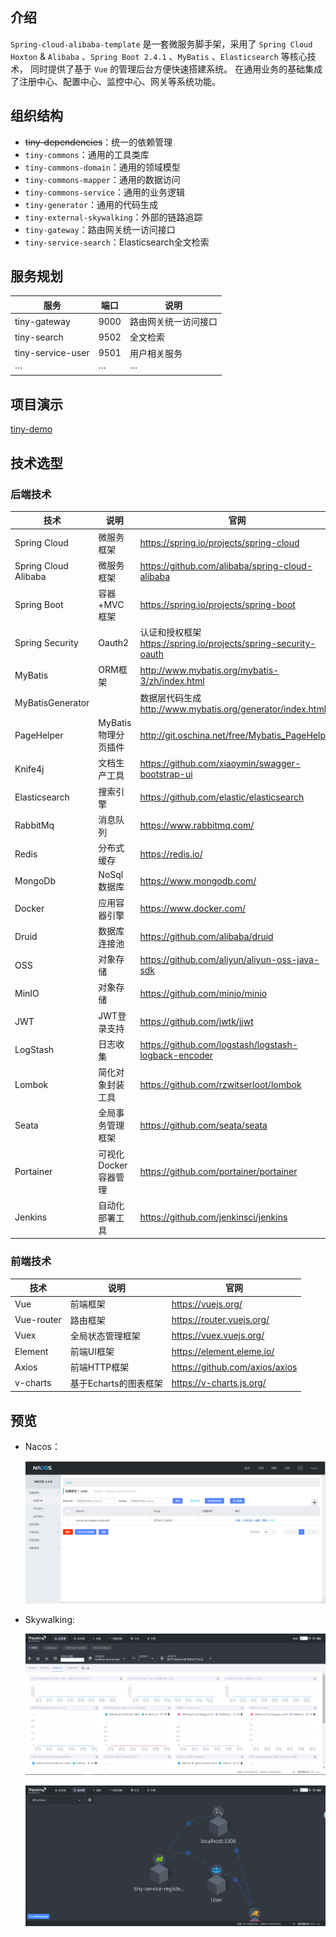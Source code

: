 ## 介绍

`Spring-cloud-alibaba-template` 是一套微服务脚手架，采用了 `Spring Cloud Hoxton` & `Alibaba` 
、`Spring Boot 2.4.1` 、`MyBatis`
、`Elasticsearch` 等核心技术， 同时提供了基于 `Vue` 的管理后台方便快速搭建系统。
在通用业务的基础集成了注册中心、配置中心、监控中心、网关等系统功能。

## 组织结构

- ~~tiny-dependencies~~：统一的依赖管理
- `tiny-commons`：通用的工具类库
- `tiny-commons-domain`：通用的领域模型
- `tiny-commons-mapper`：通用的数据访问
- `tiny-commons-service`：通用的业务逻辑
- `tiny-generator`：通用的代码生成
- `tiny-external-skywalking`：外部的链路追踪
- `tiny-gateway`：路由网关统一访问接口
- `tiny-service-search`：Elasticsearch全文检索

## 服务规划

|服务|端口|说明|
|---|---|---|
|tiny-gateway       |9000|路由网关统一访问接口|
|tiny-search        |9502|全文检索|
|tiny-service-user  |9501|用户相关服务|
|···|···|···|

## 项目演示

[tiny-demo](http://47.105.186.18)

## 技术选型

### 后端技术

|技术        | 说明          |官网|
|---|---|---|
|Spring Cloud|    微服务框架    |https://spring.io/projects/spring-cloud|
|Spring Cloud Alibaba|    微服务框架    |https://github.com/alibaba/spring-cloud-alibaba|
|Spring Boot    |容器+MVC框架    |https://spring.io/projects/spring-boot|
|Spring Security |Oauth2    |认证和授权框架    https://spring.io/projects/spring-security-oauth|
|MyBatis    |ORM框架    |http://www.mybatis.org/mybatis-3/zh/index.html|
|MyBatisGenerator|	|数据层代码生成    http://www.mybatis.org/generator/index.html|
|PageHelper    |MyBatis物理分页插件    |http://git.oschina.net/free/Mybatis_PageHelper|
|Knife4j    |文档生产工具    |https://github.com/xiaoymin/swagger-bootstrap-ui|
|Elasticsearch|    搜索引擎    |https://github.com/elastic/elasticsearch|
|RabbitMq    |消息队列    |https://www.rabbitmq.com/|
|Redis    |分布式缓存    |https://redis.io/|
|MongoDb|    NoSql数据库    |https://www.mongodb.com/|
|Docker    |应用容器引擎    |https://www.docker.com/|
|Druid    |数据库连接池    |https://github.com/alibaba/druid|
|OSS    |对象存储    |https://github.com/aliyun/aliyun-oss-java-sdk|
|MinIO    |对象存储    |https://github.com/minio/minio|
|JWT    |JWT登录支持    |https://github.com/jwtk/jjwt|
|LogStash    |日志收集    |https://github.com/logstash/logstash-logback-encoder|
|Lombok    |简化对象封装工具    |https://github.com/rzwitserloot/lombok|
|Seata    |全局事务管理框架    |https://github.com/seata/seata|
|Portainer    |可视化Docker容器管理    |https://github.com/portainer/portainer|
|Jenkins    |自动化部署工具    |https://github.com/jenkinsci/jenkins|

### 前端技术

|技术|说明|官网|
|---|---|---|
|Vue        |前端框架              |https://vuejs.org/|
|Vue-router |路由框架             |https://router.vuejs.org/|
|Vuex       |全局状态管理框架         |https://vuex.vuejs.org/|
|Element    |前端UI框架             |https://element.eleme.io/|
|Axios      |前端HTTP框架         |https://github.com/axios/axios|
|v-charts   |基于Echarts的图表框架 |https://v-charts.js.org/|

## 预览

- Nacos：

  ![nacos](./doc/nacos.png)

- Skywalking:

  ![skywalking](./doc/skywalking.png)

  ![skywalking](./doc/skywlking2.png)


